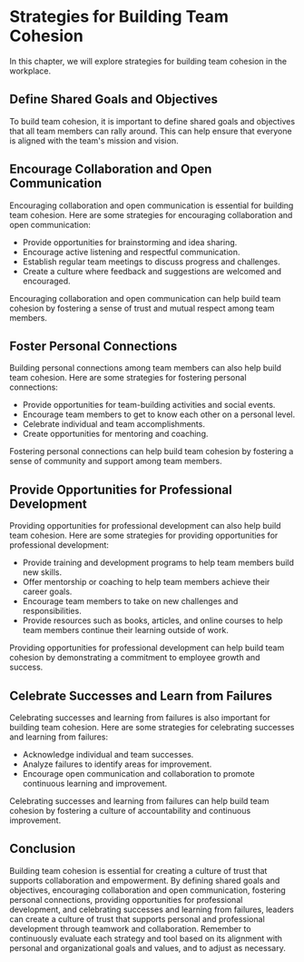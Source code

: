 Strategies for Building Team Cohesion
========================================================================

In this chapter, we will explore strategies for building team cohesion in the workplace.

Define Shared Goals and Objectives
----------------------------------

To build team cohesion, it is important to define shared goals and objectives that all team members can rally around. This can help ensure that everyone is aligned with the team's mission and vision.

Encourage Collaboration and Open Communication
----------------------------------------------

Encouraging collaboration and open communication is essential for building team cohesion. Here are some strategies for encouraging collaboration and open communication:

* Provide opportunities for brainstorming and idea sharing.
* Encourage active listening and respectful communication.
* Establish regular team meetings to discuss progress and challenges.
* Create a culture where feedback and suggestions are welcomed and encouraged.

Encouraging collaboration and open communication can help build team cohesion by fostering a sense of trust and mutual respect among team members.

Foster Personal Connections
---------------------------

Building personal connections among team members can also help build team cohesion. Here are some strategies for fostering personal connections:

* Provide opportunities for team-building activities and social events.
* Encourage team members to get to know each other on a personal level.
* Celebrate individual and team accomplishments.
* Create opportunities for mentoring and coaching.

Fostering personal connections can help build team cohesion by fostering a sense of community and support among team members.

Provide Opportunities for Professional Development
--------------------------------------------------

Providing opportunities for professional development can also help build team cohesion. Here are some strategies for providing opportunities for professional development:

* Provide training and development programs to help team members build new skills.
* Offer mentorship or coaching to help team members achieve their career goals.
* Encourage team members to take on new challenges and responsibilities.
* Provide resources such as books, articles, and online courses to help team members continue their learning outside of work.

Providing opportunities for professional development can help build team cohesion by demonstrating a commitment to employee growth and success.

Celebrate Successes and Learn from Failures
-------------------------------------------

Celebrating successes and learning from failures is also important for building team cohesion. Here are some strategies for celebrating successes and learning from failures:

* Acknowledge individual and team successes.
* Analyze failures to identify areas for improvement.
* Encourage open communication and collaboration to promote continuous learning and improvement.

Celebrating successes and learning from failures can help build team cohesion by fostering a culture of accountability and continuous improvement.

Conclusion
----------

Building team cohesion is essential for creating a culture of trust that supports collaboration and empowerment. By defining shared goals and objectives, encouraging collaboration and open communication, fostering personal connections, providing opportunities for professional development, and celebrating successes and learning from failures, leaders can create a culture of trust that supports personal and professional development through teamwork and collaboration. Remember to continuously evaluate each strategy and tool based on its alignment with personal and organizational goals and values, and to adjust as necessary.
